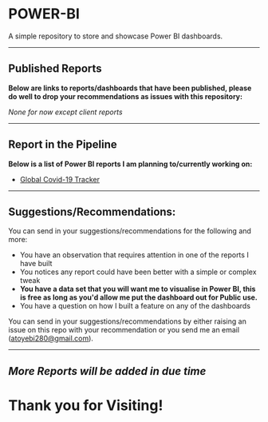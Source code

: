 # POWER-BI

A simple repository to store and showcase Power BI dashboards.

------------------------------------------------

## Published Reports
**Below are links to reports/dashboards that have been published, please do well to drop your recommendations as issues with this repository:**

_None for now except client reports_

------------------------------------------------

## Report in the Pipeline
**Below is a list of Power BI reports I am planning to/currently working on:**

- [Global Covid-19 Tracker](https://github.com/francisatoyebi/POWER-BI/blob/main/COVID-19)

------------------------------------------------

## Suggestions/Recommendations:
You can send in your suggestions/recommendations for the following and more:

- You have an observation that requires attention in one of the reports I have built
- You notices any report could have been better with a simple or complex tweak
- **You have a data set that you will want me to visualise in Power BI, this is free as long as you'd allow me put the dashboard out for Public use.**
- You have a question on how I built a feature on any of the dashboards

You can send in your suggestions/recommendations by either raising an issue on this repo with your recommendation or you send me an email (atoyebi280@gmail.com).

------------------------------------------------

## _More Reports will be added in due time_

# Thank you for Visiting!

